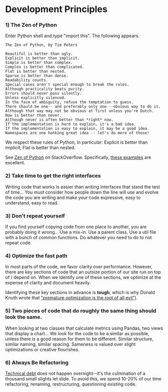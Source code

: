 # Development Principles #

### 1) The Zen of Python

Enter Python shell and type "import this". The following appears.

    The Zen of Python, by Tim Peters

    Beautiful is better than ugly.
    Explicit is better than implicit.
    Simple is better than complex.
    Complex is better than complicated.
    Flat is better than nested.
    Sparse is better than dense.
    Readability counts.
    Special cases aren't special enough to break the rules.
    Although practicality beats purity.
    Errors should never pass silently.
    Unless explicitly silenced.
    In the face of ambiguity, refuse the temptation to guess.
    There should be one-- and preferably only one --obvious way to do it.
    Although that way may not be obvious at first unless you're Dutch.
    Now is better than never.
    Although never is often better than *right* now.
    If the implementation is hard to explain, it's a bad idea.
    If the implementation is easy to explain, it may be a good idea.
    Namespaces are one honking great idea -- let's do more of those!

We respect these rules of Python, in particular: Explicit is better than implicit; Flat is better than nested.

See [Zen of Python](http://stackoverflow.com/questions/228181/zen-of-python) on StackOverflow. Specifically, [these examples](http://artifex.org/~hblanks/talks/2011/pep20_by_example.html) are excellent.

### 2) Take time to get the right interfaces

Writing code that works is easier than writing interfaces that stand the test of time… You must consider how people down the line will use and evolve the code you are writing and make your code expressive, easy to understand, easy to read.

### 3) Don't repeat yourself

If you find yourself copying code from one place to another, you are probably doing it wrong… Use a mix-in. Use a parent class. Use a util file with a bunch of common functions. Do whatever you need to do to not repeat code.

### 4) Optimize the fast path

In most parts of the code, we favor clarity over performance. However, there are key sections of code that an outsize portion of our site run on top of / depend on. When we identify one of these sections, we optimize at the expense of clarity and document heavily.

Identifying these key sections in advance is **tough**, which is why Donald Knuth wrote that ["premature optimization is the root of all evil"](http://c2.com/cgi/wiki?PrematureOptimization)).

### 5) Two pieces of code that do roughly the same thing should look the same.

When looking at two classes that calculate metrics using Pandas, two views that display a chart… We look for the code to be a similar as possible, unless there is a good reason for them to be different. Similar structure, similar naming, similar spacing. Sameness is valued over slight optimizations or creative flourishes.

### 6) Always Be Refactoring

[Technical debt](http://www.codinghorror.com/blog/2009/02/paying-down-your-technical-debt.html) does not happen overnight--it's the culmination of a thousand small slights let slide. To avoid this, we spend 10-20% of our time refactoring, renaming, restructuring, questioning existing code.
